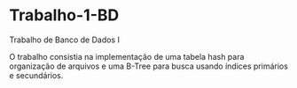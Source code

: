 # Trabalho-1-BD
Trabalho de Banco de Dados I  

O trabalho consistia na implementação de uma tabela hash para organização de arquivos e uma B-Tree para busca usando índices primários e secundários.
